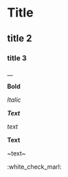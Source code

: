 #  Title

## title 2

### title 3

__

**Bold**

*Italic*

***Text***

_text_

__Text__

~text~

:white_check_marl:
